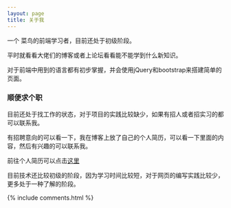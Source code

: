 ```yaml
---
layout: page
title: 关于我 
---
```


一个 菜鸟的前端学习者，目前还处于初级阶段。
<p>
平时就看看大佬们的博客或者上论坛看看能不能学到什么新知识。
<p>
对于前端中用到的语言都有初步掌握，并会使用jQuery和bootstrap来搭建简单的页面。

<p>

<h3> 顺便求个职 </h3>  

<p>

目前还处于找工作的状态，对于项目的实践比较缺少，如果有招人或者招实习的都可以联系我。

<p>

有招聘意向的可以看一下，我在博客上放了自己的个人简历，可以看一下里面的内容，然后有兴趣的可以联系我。

<p>

前往个人简历可以点击<a href="/myresume/">这里</a>

<p> 

目前技术还比较初级的阶段，因为学习时间比较短，对于网页的编写实践比较少，更多处于一种了解的阶段。

<p> 

<p> 

<p> 


{% include comments.html %}

